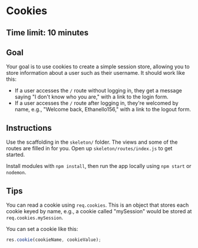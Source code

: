 # Cookies

## Time limit: 10 minutes

## Goal

Your goal is to use cookies to create a simple session store, allowing you to
store information about a user such as their username. It should work like this:

- If a user accesses the `/` route without logging in, they get a message saying
  "I don't know who you are," with a link to the login form.
- If a user accesses the `/` route after logging in, they're welcomed by name,
  e.g., "Welcome back, Ethanello156," with a link to the logout form.

## Instructions

Use the scaffolding in the `skeleton/` folder. The views and some of the routes
are filled in for you. Open up `skeleton/routes/index.js` to get started.

Install modules with `npm install`, then run the app locally using
`npm start` or `nodemon`.

## Tips

You can read a cookie using `req.cookies`. This is an object that stores each
cookie keyed by name, e.g., a cookie called "mySession" would be stored at
`req.cookies.mySession`.

You can set a cookie like this:

````javascript
res.cookie(cookieName, cookieValue);
````
